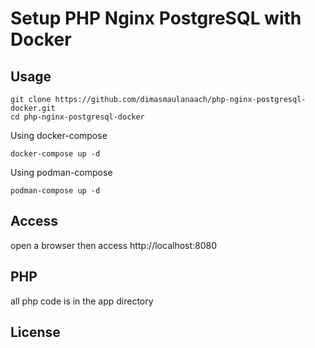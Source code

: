 # Setup PHP Nginx PostgreSQL with Docker

## Usage

```agsl
git clone https://github.com/dimasmaulanaach/php-nginx-postgresql-docker.git
cd php-nginx-postgresql-docker
```

Using docker-compose
```agsl
docker-compose up -d
```

Using podman-compose
```agsl
podman-compose up -d
```

## Access

open a browser then access http://localhost:8080

## PHP
all php code is in the app directory

## License
